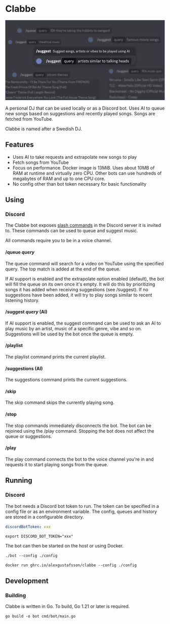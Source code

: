 # Clabbe

![Banner containg usage examples](.github/banner.png)

A personal DJ that can be used locally or as a Discord bot. Uses AI to queue new
songs based on suggestions and recently played songs. Songs are fetched from
YouTube.

Clabbe is named after a Swedish DJ.

## Features

- Uses AI to take requests and extrapolate new songs to play
- Fetch songs from YouTube
- Focus on performance. Docker image is 13MiB. Uses about 10MB of RAM at runtime
  and virtually zero CPU. Other bots can use hundreds of megabytes of RAM and up
  to one CPU core.
- No config other than bot token necessary for basic functionality

## Using

### Discord

The Clabbe bot exposes [slash commands](https://discord.com/blog/welcome-to-the-new-era-of-discord-apps?ref=badge)
in the Discord server it is invited to. These commands can be used to queue and
suggest music.

All commands require you to be in a voice channel.

#### /queue _query_

The queue command will search for a video on YouTube using the specified query.
The top match is added at the end of the queue.

If AI support is enabled and the extrapolate option enabled (default), the bot
will fill the queue on its own once it's empty. It will do this by prioritizing
songs it has added when receiving suggestions (see /suggest). If no suggestions
have been added, it will try to play songs similar to recent listening history.

#### /suggest _query_ (AI)

If AI support is enabled, the suggest command can be used to ask an AI to play
music by an artist, music of a specific genre, vibe and so on. Suggestions will
be used by the bot once the queue is empty.

#### /playlist

The playlist command prints the current playlist.

#### /suggestions (AI)

The suggestions command prints the current suggestions.

#### /skip

The skip command skips the currently playing song.

#### /stop

The stop commands immediately disconnects the bot. The bot can be rejoined using
the /play command. Stopping the bot does not affect the queue or suggestions.

#### /play

The play command connects the bot to the voice channel you're in and requests it
to start playing songs from the queue.

## Running

### Discord

The bot needs a Discord bot token to run. The token can be specified in a config
file or as an environment variable. The config, queues and history are stored in
a configurable directory.

```yaml
discordBotToken: xxx
```

```shell
export DISCORD_BOT_TOKEN="xxx"
```

The bot can then be started on the host or using Docker.

```shell
./bot --config ./config
```

```shell
docker run ghrc.io/alexgustafsson/clabbe --config ./config
```

## Development

### Building

Clabbe is written in Go. To build, Go 1.21 or later is required.

```shell
go build -o bot cmd/bot/main.go
```
